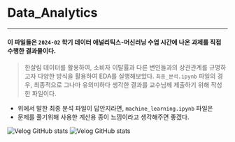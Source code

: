 # Data_Analytics
---
#### 이 파일들은 `2024-02` 학기 데이터 애널리틱스-머신러닝 수업 시간에 나온 과제를 직접 수행한 결과물이다.
> 한살림 데이터를 활용하여, 소비자 이탈률과 다른 변인들과의 상관관계를 규명하고자 다양한 방식을 활용하여 EDA를 실행해보았다.
> `최종_분석.ipynb` 파일의 경우, 최종적으로 그나마 유의미하다 생각한 결과를 교수님께 제출하기 위해 작성한 파일이다.
- 위에서 말한 최종 분석 파일이 답안지라면, `machine_learning.ipynb` 파일은
- 문제를 풀기위해 사용한 계산용 종이 느낌이라고 생각해주면 좋겠다.

![Velog GitHub stats](https://velog-github-badge.vercel.app/badge/nin_cheon)
![Velog GitHub stats](https://velog-github-badge.vercel.app/badge/nin_cheon?theme=dark&posts=3)


